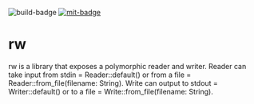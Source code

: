 ![`build-badge`]
[![`mit-badge`]](https://opensource.org/licenses/MIT)

# rw

rw is a library that exposes a polymorphic reader and writer. Reader can take input from stdin = Reader::default() or from a file = Reader::from_file(filename: String). Write can output to stdout = Writer::default() or to a file = Write::from_file(filename: String).

[`build-badge`]: https://github.com/paulusminus/rw/actions/workflows/rust.yml/badge.svg
[`mit-badge`]: https://img.shields.io/badge/License-MIT-yellow.svg
